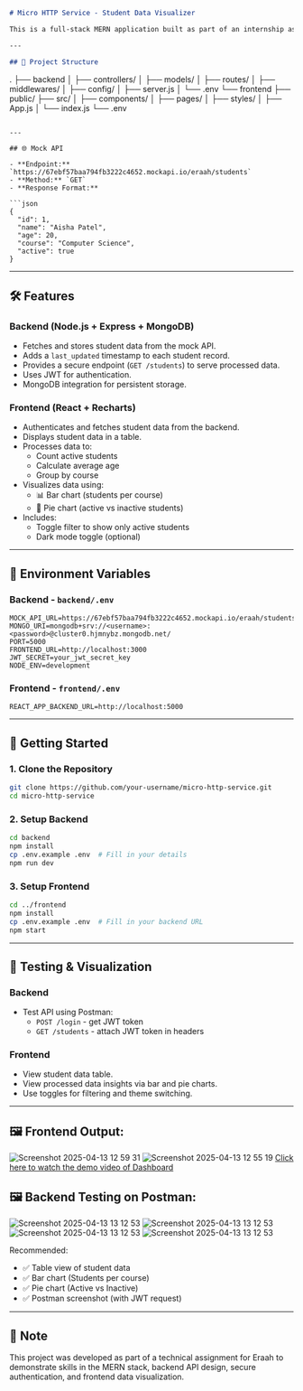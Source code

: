 ```markdown
# Micro HTTP Service - Student Data Visualizer

This is a full-stack MERN application built as part of an internship assignment at **Eraah**. It fetches student details from a provided mock API, stores and processes them securely in a backend service, and displays the data in a React frontend along with visual charts and graphs.

---

## 📁 Project Structure

```
.
├── backend
│   ├── controllers/
│   ├── models/
│   ├── routes/
│   ├── middlewares/
│   ├── config/
│   ├── server.js
│   └── .env
└── frontend
    ├── public/
    ├── src/
    │   ├── components/
    │   ├── pages/
    │   ├── styles/
    │   ├── App.js
    │   └── index.js
    └── .env
```

---

## 🌐 Mock API

- **Endpoint:** `https://67ebf57baa794fb3222c4652.mockapi.io/eraah/students`
- **Method:** `GET`
- **Response Format:**

```json
{
  "id": 1,
  "name": "Aisha Patel",
  "age": 20,
  "course": "Computer Science",
  "active": true
}
```

---

## 🛠️ Features

### Backend (Node.js + Express + MongoDB)

- Fetches and stores student data from the mock API.
- Adds a `last_updated` timestamp to each student record.
- Provides a secure endpoint (`GET /students`) to serve processed data.
- Uses JWT for authentication.
- MongoDB integration for persistent storage.

### Frontend (React + Recharts)

- Authenticates and fetches student data from the backend.
- Displays student data in a table.
- Processes data to:
  - Count active students
  - Calculate average age
  - Group by course
- Visualizes data using:
  - 📊 Bar chart (students per course)
  - 🥧 Pie chart (active vs inactive students)
- Includes:
  - Toggle filter to show only active students
  - Dark mode toggle (optional)

---

## 🔐 Environment Variables

### Backend - `backend/.env`

```env
MOCK_API_URL=https://67ebf57baa794fb3222c4652.mockapi.io/eraah/students
MONGO_URI=mongodb+srv://<username>:<password>@cluster0.hjmnybz.mongodb.net/
PORT=5000
FRONTEND_URL=http://localhost:3000
JWT_SECRET=your_jwt_secret_key
NODE_ENV=development
```

### Frontend - `frontend/.env`

```env
REACT_APP_BACKEND_URL=http://localhost:5000
```

---

## 🚀 Getting Started

### 1. Clone the Repository

```bash
git clone https://github.com/your-username/micro-http-service.git
cd micro-http-service
```

### 2. Setup Backend

```bash
cd backend
npm install
cp .env.example .env  # Fill in your details
npm run dev
```

### 3. Setup Frontend

```bash
cd ../frontend
npm install
cp .env.example .env  # Fill in your backend URL
npm start
```

---

## 🧪 Testing & Visualization

### Backend

- Test API using Postman:
  - `POST /login` - get JWT token
  - `GET /students` - attach JWT token in headers

### Frontend

- View student data table.
- View processed data insights via bar and pie charts.
- Use toggles for filtering and theme switching.

---

## 🖼️ Frontend Output: 
![Screenshot 2025-04-13 12 59 31](https://github.com/user-attachments/assets/b9a0cced-edaf-4bf8-86a9-6f9fbe32b68f)
![Screenshot 2025-04-13 12 55 19](https://github.com/user-attachments/assets/5d32534a-a9a5-443e-b127-0cfd3cb7f5fb)
[Click here to watch the demo video of Dashboard](https://drive.google.com/file/d/1sqa8HDM_9t5z1s7lhqQ_8mkazCblb9h8/view?usp=drive_link)

## 🖼️ Backend Testing on Postman: 
![Screenshot 2025-04-13 13 12 53](https://github.com/user-attachments/assets/5c347a4a-280a-48d2-8d6e-1235982d4b94)
![Screenshot 2025-04-13 13 12 53](https://github.com/user-attachments/assets/acd876de-c460-4857-8a15-98c847525596)
![Screenshot 2025-04-13 13 12 53](https://github.com/user-attachments/assets/248c380e-9487-4c66-995a-5f3030d481c4)
![Screenshot 2025-04-13 13 12 53](https://github.com/user-attachments/assets/a1bc3227-65b7-4cc1-bc42-2060cd14b248)


Recommended:
- ✅ Table view of student data
- ✅ Bar chart (Students per course)
- ✅ Pie chart (Active vs Inactive)
- ✅ Postman screenshot (with JWT request)

---

## 📌 Note

This project was developed as part of a technical assignment for Eraah to demonstrate skills in the MERN stack, backend API design, secure authentication, and frontend data visualization.

```

